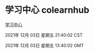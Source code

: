 # 学习中心 colearnhub
[学习中心](http://59.174.25.102:56308/colearnhub/)

2021年 12月 03日 星期五 21:40:02 CST

2021年 12月 03日 星期五 13:40:02 GMT
